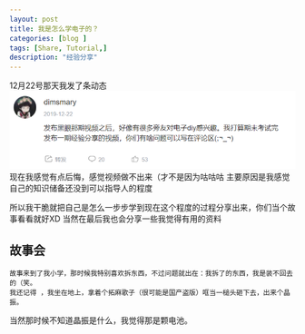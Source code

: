 ```yaml
---
layout: post
title: 我是怎么学电子的？
categories: [blog ]
tags: [Share, Tutorial,]
description: "经验分享"
---
```

12月22号那天我发了条动态
![](img/tail/post_dt.png)
现在我感觉有点后悔，感觉视频做不出来（才不是因为咕咕咕
主要原因是我感觉自己的知识储备还没到可以指导人的程度

所以我干脆就把自己是怎么一步步学到现在这个程度的过程分享出来，你们当个故事看看就好XD
当然在最后我也会分享一些我觉得有用的资料
## 故事会
    故事来到了我小学，那时候我特别喜欢拆东西，不过问题就出在：我拆了的东西，我是装不回去的（笑。
    我还记得 ，我坐在地上，拿着个拓麻歌子（很可能是国产盗版）哐当一槌头砸下去，出来个晶振。
当然那时候不知道晶振是什么，我觉得那是颗电池。